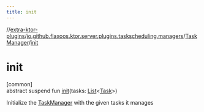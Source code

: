 ```yaml
---
title: init
---
```

//[extra-ktor-plugins](../../../index.md)/[io.github.flaxoos.ktor.server.plugins.taskscheduling.managers](../index.md)/[TaskManager](index.md)/[init](init.md)



# init



[common]\
abstract suspend fun [init](init.md)(tasks: [List](https://kotlinlang.org/api/latest/jvm/stdlib/kotlin.collections/-list/index.md)&lt;[Task](../../io.github.flaxoos.ktor.server.plugins.taskscheduling.tasks/-task/index.md)&gt;)



Initialize the [TaskManager](index.md) with the given tasks it manages




